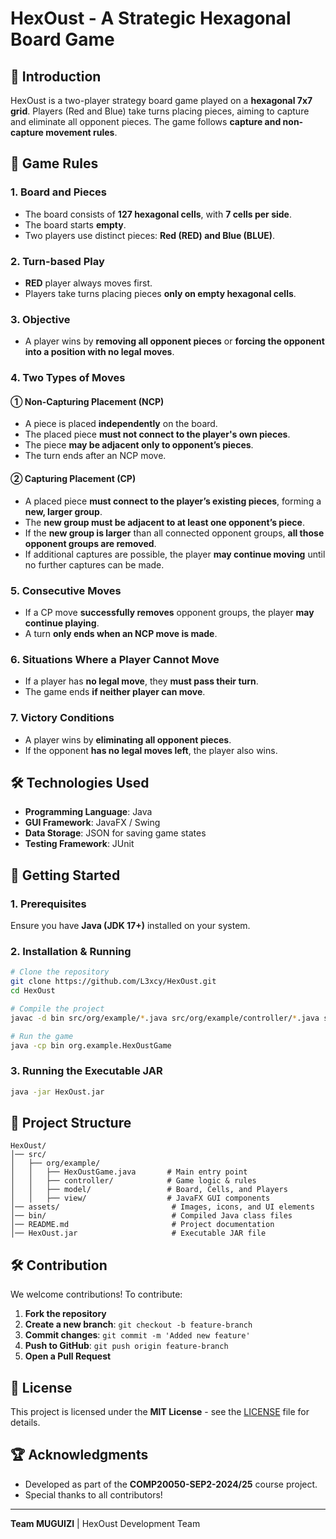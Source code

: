 # HexOust - A Strategic Hexagonal Board Game


## 🎯 Introduction
HexOust is a two-player strategy board game played on a **hexagonal 7x7 grid**. Players (Red and Blue) take turns placing pieces, aiming to capture and eliminate all opponent pieces. The game follows **capture and non-capture movement rules**.

## 📜 Game Rules
### **1. Board and Pieces**
- The board consists of **127 hexagonal cells**, with **7 cells per side**.
- The board starts **empty**.
- Two players use distinct pieces: **Red (RED) and Blue (BLUE)**.

### **2. Turn-based Play**
- **RED** player always moves first.
- Players take turns placing pieces **only on empty hexagonal cells**.

### **3. Objective**
- A player wins by **removing all opponent pieces** or **forcing the opponent into a position with no legal moves**.

### **4. Two Types of Moves**
#### **① Non-Capturing Placement (NCP)**
- A piece is placed **independently** on the board.
- The placed piece **must not connect to the player's own pieces**.
- The piece **may be adjacent only to opponent’s pieces**.
- The turn ends after an NCP move.

#### **② Capturing Placement (CP)**
- A placed piece **must connect to the player’s existing pieces**, forming a **new, larger group**.
- The **new group must be adjacent to at least one opponent’s piece**.
- If the **new group is larger** than all connected opponent groups, **all those opponent groups are removed**.
- If additional captures are possible, the player **may continue moving** until no further captures can be made.

### **5. Consecutive Moves**
- If a CP move **successfully removes** opponent groups, the player **may continue playing**.
- A turn **only ends when an NCP move is made**.

### **6. Situations Where a Player Cannot Move**
- If a player has **no legal move**, they **must pass their turn**.
- The game ends **if neither player can move**.

### **7. Victory Conditions**
- A player wins by **eliminating all opponent pieces**.
- If the opponent **has no legal moves left**, the player also wins.

## 🛠️ Technologies Used
- **Programming Language**: Java
- **GUI Framework**: JavaFX / Swing
- **Data Storage**: JSON for saving game states
- **Testing Framework**: JUnit

## 🚀 Getting Started
### **1. Prerequisites**
Ensure you have **Java (JDK 17+)** installed on your system.

### **2. Installation & Running**
```sh
# Clone the repository
git clone https://github.com/L3xcy/HexOust.git
cd HexOust

# Compile the project
javac -d bin src/org/example/*.java src/org/example/controller/*.java src/org/example/model/*.java src/org/example/view/*.java

# Run the game
java -cp bin org.example.HexOustGame
```

### **3. Running the Executable JAR**
```sh
java -jar HexOust.jar
```

## 📌 Project Structure
```
HexOust/
│── src/
│   ├── org/example/
│   │   ├── HexOustGame.java       # Main entry point
│   │   ├── controller/            # Game logic & rules
│   │   ├── model/                 # Board, Cells, and Players
│   │   ├── view/                  # JavaFX GUI components
│── assets/                         # Images, icons, and UI elements
│── bin/                            # Compiled Java class files
│── README.md                       # Project documentation
│── HexOust.jar                     # Executable JAR file
```

## 🛠 Contribution
We welcome contributions! To contribute:
1. **Fork the repository**
2. **Create a new branch**: `git checkout -b feature-branch`
3. **Commit changes**: `git commit -m 'Added new feature'`
4. **Push to GitHub**: `git push origin feature-branch`
5. **Open a Pull Request**

## 📜 License
This project is licensed under the **MIT License** - see the [LICENSE](LICENSE) file for details.

## 🏆 Acknowledgments
- Developed as part of the **COMP20050-SEP2-2024/25** course project.
- Special thanks to all contributors!

---
**Team MUGUIZI** | HexOust Development Team
